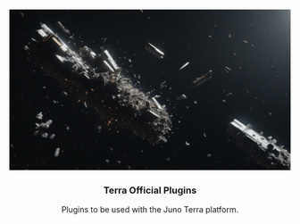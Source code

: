 <br />
<p align="center">
    <img src="terra-plugins.png"/>
    <h3 align="center">Terra Official Plugins</h3>
    <p align="center">
        Plugins to be used with the Juno Terra platform.
    </p>
</p>

